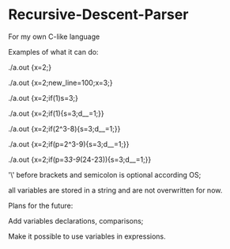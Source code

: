 # Recursive-Descent-Parser
For my own C-like language


Examples of what it can do:

./a.out {x=2\;}

./a.out {x=2\;new_line=100\;x=3\;}

./a.out {x=2\;if\(1\)s=3\;}

./a.out {x=2\;if\(1\){s=3\;d__=1\;}}

./a.out {x=2\;if\(2^3-8\){s=3\;d__=1\;}}

./a.out {x=2\;if\(p=2^3-9\){s=3\;d__=1\;}}

./a.out {x=2\;if\(p=3*3-9*\(24-23\)\){s=3\;d__=1\;}}



'\\' before brackets and semicolon is optional according OS;

all variables are stored in a string and are not overwritten for now.



Plans for the future:

Add variables declarations, comparisons;

Make it possible to use variables in expressions.

